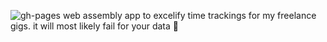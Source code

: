 ![gh-pages](https://github.com/nor0x/TC_Exporter/workflows/gh-pages/badge.svg)
web assembly app to excelify time trackings for my freelance gigs. it will most likely fail for your data 👏

